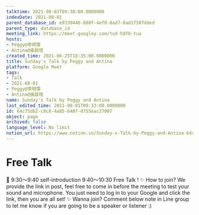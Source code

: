 ```yaml
---
talktime: 2021-08-01T09:30:00.0000000
indexDate: 2021-08-01
parent_database_id: e9339446-880f-4ef0-8ad7-8ad1f507dded
parent_type: database_id
meeting_link: https://meet.googley.com/tud-hdfb-tua
hosts:
- Peggy@李明霈
- Antina@張庭瑄
created_time: 2021-06-25T18:35:00.0000000
title: Sunday's Talk by Peggy and Antina
platform: Google Meet
tags:
- Talk
- 2021-08-01
- Peggy@李明霈
- Antina@張庭瑄
name: Sunday's Talk by Peggy and Antina
last_edited_time: 2021-08-01T09:33:00.0000000
id: 64c75db2-c8c8-4a85-b48f-8755eac37007
object: page
archived: false
language_level: No limit
notion_url: https://www.notion.so/Sunday-s-Talk-by-Peggy-and-Antina-64c75db2c8c84a85b48f8755eac37007
---
```


# Free Talk 
📅
9:30～9:40 self-introduction
9:40～10:30 Free Talk !
✨
How to join?
We provide the link in post, feel free to come in before the meeting to test your sound and microphone. You just need to log in to your Google and click the link, then you are all set!
✨
Wanna join?
Comment below note in Line group to let me know if you are going to be a speaker or listener :)


